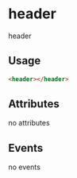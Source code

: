 # header

header

## Usage

```html
<header></header>
```

## Attributes

no attributes

## Events

no events
